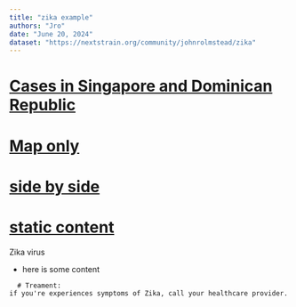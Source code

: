 ```yaml
---
title: "zika example"
authors: "Jro"
date: "June 20, 2024"
dataset: "https://nextstrain.org/community/johnrolmstead/zika"
---
```

# [Cases in Singapore and Dominican Republic](https://nextstrain.org/community/johnrolmstead/zika?f_country=Singapore,Dominican%20Republic)


# [Map only](https://nextstrain.org/community/johnrolmstead/zika?d=tree,map&p=full)

# [side by side](https://nextstrain.org/community/johnrolmstead/zika?p=grid)

# [static content](https://nextstrain.org/community/johnrolmstead/zika)

Zika virus 
- here is some content

```auspiceMainDisplayMarkdown
  # Treament:
if you're experiences symptoms of Zika, call your healthcare provider.

```
